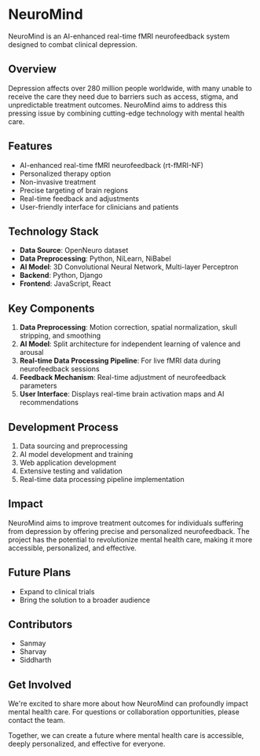 # NeuroMind

NeuroMind is an AI-enhanced real-time fMRI neurofeedback system designed to combat clinical depression.

## Overview

Depression affects over 280 million people worldwide, with many unable to receive the care they need due to barriers such as access, stigma, and unpredictable treatment outcomes. NeuroMind aims to address this pressing issue by combining cutting-edge technology with mental health care.

## Features

- AI-enhanced real-time fMRI neurofeedback (rt-fMRI-NF)
- Personalized therapy option
- Non-invasive treatment
- Precise targeting of brain regions
- Real-time feedback and adjustments
- User-friendly interface for clinicians and patients

## Technology Stack

- **Data Source**: OpenNeuro dataset
- **Data Preprocessing**: Python, NiLearn, NiBabel
- **AI Model**: 3D Convolutional Neural Network, Multi-layer Perceptron
- **Backend**: Python, Django
- **Frontend**: JavaScript, React

## Key Components

1. **Data Preprocessing**: Motion correction, spatial normalization, skull stripping, and smoothing
2. **AI Model**: Split architecture for independent learning of valence and arousal
3. **Real-time Data Processing Pipeline**: For live fMRI data during neurofeedback sessions
4. **Feedback Mechanism**: Real-time adjustment of neurofeedback parameters
5. **User Interface**: Displays real-time brain activation maps and AI recommendations

## Development Process

1. Data sourcing and preprocessing
2. AI model development and training
3. Web application development
4. Extensive testing and validation
5. Real-time data processing pipeline implementation

## Impact

NeuroMind aims to improve treatment outcomes for individuals suffering from depression by offering precise and personalized neurofeedback. The project has the potential to revolutionize mental health care, making it more accessible, personalized, and effective.

## Future Plans

- Expand to clinical trials
- Bring the solution to a broader audience

## Contributors

- Sanmay
- Sharvay
- Siddharth

## Get Involved

We're excited to share more about how NeuroMind can profoundly impact mental health care. For questions or collaboration opportunities, please contact the team.

Together, we can create a future where mental health care is accessible, deeply personalized, and effective for everyone.
